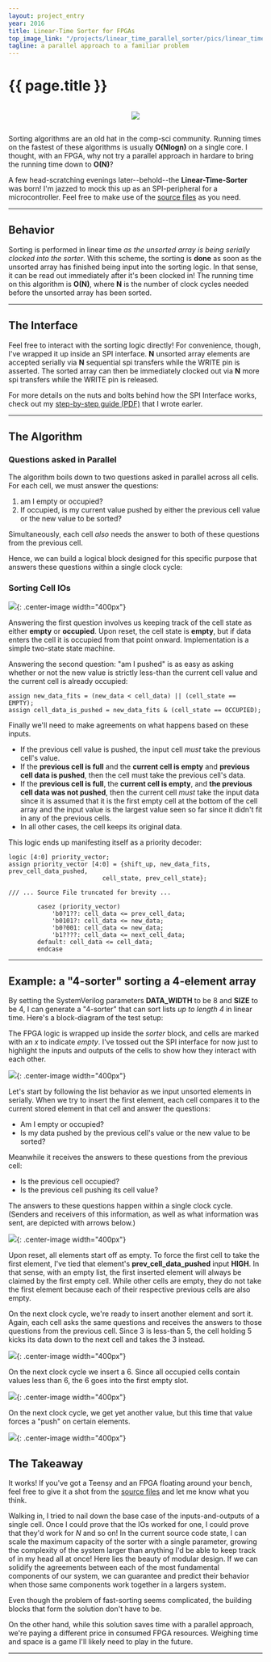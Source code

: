 ```yaml
---
layout: project_entry
year: 2016
title: Linear-Time Sorter for FPGAs
top_image_link: "/projects/linear_time_parallel_sorter/pics/linear_time_sorter.png"
tagline: a parallel approach to a familiar problem
---
```


# {{ page.title }}

<center>
<img src="{{page.top_image_link}}"
vspace="15px">
</center>

Sorting algorithms are an old hat in the comp-sci community.
Running times on the fastest of these algorithms is usually __O(Nlogn)__ on a
single core.
I thought, with an FPGA, why not try a parallel approach in hardare to bring the running time down to __O(N)__?

A few head-scratching evenings later--behold--the __Linear-Time-Sorter__ was born!
I'm jazzed to mock this up as an SPI-peripheral for a microcontroller.
Feel free to make use of the [source files](https://github.com/Poofjunior/fpga_fast_serial_sort) as you need.

***

## Behavior

Sorting is performed in linear time _as the unsorted array is being serially clocked into the sorter_.
With this scheme, the sorting is __done__ as soon as the unsorted array has finished being input into the sorting logic. In that sense, it can be read out immediately after it's been clocked in!
The running time on this algorithm is __O(N)__, where __N__ is the number of clock cycles needed before the unsorted array has been sorted.


***

## The Interface

Feel free to interact with the sorting logic directly!
For convenience, though, I've wrapped it up inside an SPI interface.
__N__ unsorted array elements are accepted serially via __N__ sequential spi transfers while the WRITE pin is asserted.
The sorted array can then be immediately clocked out via __N__ more spi transfers while the WRITE pin is released.

For more details on the nuts and bolts behind how the SPI Interface works, check out my [step-by-step guide (PDF)](/projects/linear_time_parallel_sorting/downloads/FPGA_PeripheralExpansion.pdf) that I wrote earler.

***

## The Algorithm

### Questions asked in Parallel

The algorithm boils down to two questions asked in parallel across all cells.
For each cell, we must answer the questions:

1. am I empty or occupied?
2. If occupied, is my current value pushed by either the previous cell value or the new value to be sorted?

Simultaneously, each cell _also_ needs the answer to both of these questions from the previous cell.

Hence, we can build a logical block designed for this specific purpose that answers these questions within a single clock cycle:

### Sorting Cell IOs

![](/projects/linear_time_parallel_sorter/pics/sorting_cell_anatomy.png){: .center-image width="400px"}

Answering the first question involves us keeping track of the cell state as either __empty__ or __occupied__.
Upon reset, the cell state is __empty__, but if data enters the cell it is occupied from that point onward.
Implementation is a simple two-state state machine.

Answering the second question: "am I pushed" is as easy as asking whether or not the new value is strictly less-than the current cell value and the current cell is already occupied:
    
    assign new_data_fits = (new_data < cell_data) || (cell_state == EMPTY);
    assign cell_data_is_pushed = new_data_fits & (cell_state == OCCUPIED);
    

Finally we'll need to make agreements on what happens based on these inputs.

* If the previous cell value is pushed, the input cell _must_ take the previous cell's value.
* If the __previous cell is full__ and the __current cell is empty__ and __previous cell data is pushed__, then the cell must take the previous cell's data.
* If the __previous cell is full__, the __current cell is empty__, and __the previous cell data was not pushed__, then the current cell _must_ take the input data since it is assumed that it is the first empty cell at the bottom of the cell array and the input value is the largest value seen so far since it didn't fit in any of the previous cells.
* In all other cases, the cell keeps its original data.

This logic ends up manifesting itself as a priority decoder:
    
    logic [4:0] priority_vector;
    assign priority_vector [4:0] = {shift_up, new_data_fits, prev_cell_data_pushed,
                              cell_state, prev_cell_state};
    
    /// ... Source File truncated for brevity ...
    
            casez (priority_vector)
                'b0?1??: cell_data <= prev_cell_data;
                'b0101?: cell_data <= new_data;
                'b0?001: cell_data <= new_data;
                'b1????: cell_data <= next_cell_data;
            default: cell_data <= cell_data;
            endcase
    

***

## Example: a "4-sorter" sorting a 4-element array

By setting the SystemVerilog parameters __DATA_WIDTH__ to be 8 and __SIZE__ to be 4, I can generate a "4-sorter" that can sort lists _up to length 4_ in linear time.
Here's a block-diagram of the test setup:

The FPGA logic is wrapped up inside the _sorter_ block, and cells are marked with an _x_ to indicate _empty_.
I've tossed out the SPI interface for now just to highlight the inputs and outputs of the cells to show how they interact with each other.

![](/projects/linear_time_parallel_sorter/pics/test_setup.png){: .center-image width="400px"}

Let's start by following the list behavior as we input unsorted elements in serially.
When we try to insert the first element, each cell compares it to the current stored element in that cell and answer the questions:

* Am I empty or occupied?
* Is my data pushed by the previous cell's value or the new value to be sorted?

Meanwhile it receives the answers to these questions from the previous cell:

* Is the previous cell occupied?
* Is the previous cell pushing its cell value?

The answers to these questions happen within a single clock cycle.
(Senders and receivers of this information, as well as what information was sent, are depicted with arrows below.)

![](/projects/linear_time_parallel_sorter/pics/insert_first_element.png){: .center-image width="400px"}

Upon reset, all elements start off as empty.
To force the first cell to take the first element, I've tied that element's __prev_cell_data_pushed__ input __HIGH__.
In that sense, with an empty list, the first inserted element will always be claimed by the first empty cell.
While other cells are empty, they do not take the first element because each of their respective previous cells are also empty.


On the next clock cycle, we're ready to insert another element and sort it.
Again, each cell asks the same questions and receives the answers to those questions from the previous cell.
Since 3 is less-than 5, the cell holding 5 kicks its data down to the next cell and takes the 3 instead.

![](/projects/linear_time_parallel_sorter/pics/insert_second_element.png){: .center-image width="400px"}

On the next clock cycle we insert a 6. Since all occupied cells contain values less than 6, the 6 goes into the first empty slot.

![](/projects/linear_time_parallel_sorter/pics/insert_third_element.png){: .center-image width="400px"}

On the next clock cycle, we get yet another value, but this time that value forces a "push" on certain elements.

![](/projects/linear_time_parallel_sorter/pics/insert_fourth_element.png){: .center-image width="400px"}



## The Takeaway

It works! If you've got a Teensy and an FPGA floating around your bench, feel free to give it a shot from the [source files](https://github.com/Poofjunior/fpga_fast_serial_sort) and let me know what you think.

Walking in, I tried to nail down the base case of the inputs-and-outputs of a single cell.
Once I could prove that the IOs worked for one, I could prove that they'd work for _N_ and so on!
In the current source code state, I can scale the maximum capacity of the sorter with a single parameter, growing the complexity of the system larger than anything I'd be able to keep track of in my head all at once!
Here lies the beauty of modular design.
If we can solidify the agreements between each of the most fundamental components of our system, we can guarantee and predict their behavior when those same components work together in a largers system.

Even though the problem of fast-sorting seems complicated, the building blocks that form the solution don't have to be.

On the other hand, while this solution saves time with a parallel approach, we're paying a different price in consumed FPGA resources.
Weighing time and space is a game I'll likely need to play in the future.

***
